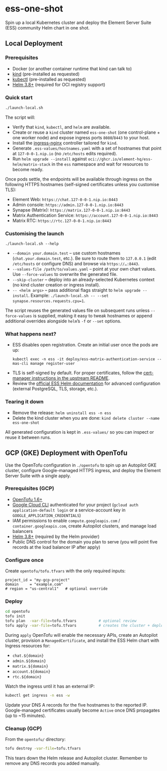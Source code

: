 # ess-one-shot

Spin up a local Kubernetes cluster and deploy the Element Server Suite (ESS) community Helm chart in one shot.

## Local Deployment

### Prerequisites

- Docker (or another container runtime that kind can talk to)
- [kind](https://kind.sigs.k8s.io/) (pre-installed as requested)
- [kubectl](https://kubernetes.io/docs/tasks/tools/) (pre-installed as requested)
- [Helm 3.8+](https://helm.sh/) (required for OCI registry support)

### Quick start

```bash
./launch-local.sh
```

The script will:

- Verify that `kind`, `kubectl`, and `helm` are available.
- Create or reuse a `kind` cluster named `ess-one-shot` (one control-plane + one worker node) and expose ingress ports `8080`/`8443` to your host.
- Install the [ingress-nginx](https://kubernetes.github.io/ingress-nginx/) controller tailored for `kind`.
- Generate `.ess-values/hostnames.yaml` with a set of hostnames that point at `127-0-0-1.nip.io` (no `/etc/hosts` edits required).
- Run `helm upgrade --install` against `oci://ghcr.io/element-hq/ess-helm/matrix-stack` in the `ess` namespace and wait for resources to become ready.

Once pods settle, the endpoints will be available through ingress on the following HTTPS hostnames (self-signed certificates unless you customise TLS):

- Element Web: `https://chat.127-0-0-1.nip.io:8443`
- Admin console: `https://admin.127-0-0-1.nip.io:8443`
- Synapse (Matrix): `https://matrix.127-0-0-1.nip.io:8443`
- Matrix Authentication Service: `https://account.127-0-0-1.nip.io:8443`
- Matrix RTC: `https://rtc.127-0-0-1.nip.io:8443`

### Customising the launch

```
./launch-local.sh --help
```

- `--domain your.domain.test` – use custom hostnames (`chat.your.domain.test`, etc.). Be sure to route them to `127.0.0.1` (edit `/etc/hosts` or configure DNS) and browse via `https://…:8443`.
- `--values-file /path/to/values.yaml` – point at your own chart values. Use `--force-values` to overwrite the generated file.
- `--skip-cluster` – deploy into an already-selected Kubernetes context (no kind cluster creation or ingress install).
- `-- <helm args>` – pass additional flags straight to `helm upgrade --install`. Example: `./launch-local.sh -- --set synapse.resources.requests.cpu=1`.

The script reuses the generated values file on subsequent runs unless `--force-values` is supplied, making it easy to tweak hostnames or append additional overrides alongside `helm`’s `-f` or `--set` options.

### What happens next?

- ESS disables open registration. Create an initial user once the pods are up:
  ```
  kubectl exec -n ess -it deploy/ess-matrix-authentication-service -- mas-cli manage register-user
  ```
- TLS is self-signed by default. For proper certificates, follow the [cert-manager instructions in the upstream README](https://github.com/element-hq/ess-helm#preparing-the-environment).
- Review the [official ESS Helm documentation](https://github.com/element-hq/ess-helm#installation) for advanced configuration (external PostgreSQL, TLS, storage, etc.).

### Tearing it down

- Remove the release: `helm uninstall ess -n ess`
- Delete the kind cluster when you are done: `kind delete cluster --name ess-one-shot`

All generated configuration is kept in `.ess-values/` so you can inspect or reuse it between runs.

## GCP (GKE) Deployment with OpenTofu

Use the OpenTofu configuration in `./opentofu` to spin up an Autopilot GKE cluster, configure Google-managed HTTPS ingress, and deploy the Element Server Suite with a single apply.

### Prerequisites (GCP)

- [OpenTofu 1.6+](https://opentofu.org/)
- [Google Cloud CLI](https://cloud.google.com/sdk/docs/install) authenticated for your project (`gcloud auth application-default login` or a service-account key in `GOOGLE_APPLICATION_CREDENTIALS`)
- IAM permissions to enable `compute.googleapis.com` / `container.googleapis.com`, create Autopilot clusters, and manage load balancers
- [Helm 3.8+](https://helm.sh/) (required by the Helm provider)
- Public DNS control for the domain you plan to serve (you will point five records at the load balancer IP after apply)

### Configure once

Create `opentofu/tofu.tfvars` with the only required inputs:

```hcl
project_id = "my-gcp-project"
domain     = "example.com"
# region = "us-central1"   # optional override
```

### Deploy

```bash
cd opentofu
tofu init
tofu plan  -var-file=tofu.tfvars          # optional review
tofu apply -var-file=tofu.tfvars          # creates the cluster + deploys ESS
```

During `apply` OpenTofu will enable the necessary APIs, create an Autopilot cluster, provision a `ManagedCertificate`, and install the ESS Helm chart with Ingress resources for:

- `chat.${domain}`
- `admin.${domain}`
- `matrix.${domain}`
- `account.${domain}`
- `rtc.${domain}`

Watch the ingress until it has an external IP:

```bash
kubectl get ingress -n ess -w
```

Update your DNS A records for the five hostnames to the reported IP. Google-managed certificates usually become `Active` once DNS propagates (up to ~15 minutes).

### Cleanup (GCP)

From the `opentofu/` directory:

```bash
tofu destroy -var-file=tofu.tfvars
```

This tears down the Helm release and Autopilot cluster. Remember to remove any DNS records you added manually.
